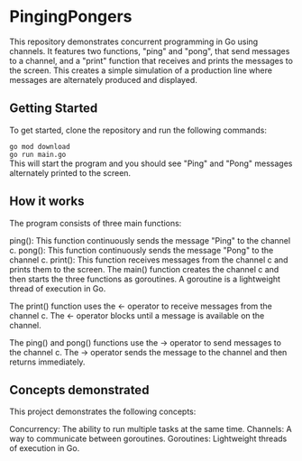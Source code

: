 # PingingPongers

This repository demonstrates concurrent programming in Go using channels. It features two functions, "ping" and "pong", that send messages to a channel, and a "print" function that receives and prints the messages to the screen. This creates a simple simulation of a production line where messages are alternately produced and displayed.

## Getting Started

To get started, clone the repository and run the following commands:

```go mod download```
<br>
```go run main.go```
<br>
This will start the program and you should see "Ping" and "Pong" messages alternately printed to the screen.

## How it works

The program consists of three main functions:

ping(): This function continuously sends the message "Ping" to the channel c.
pong(): This function continuously sends the message "Pong" to the channel c.
print(): This function receives messages from the channel c and prints them to the screen.
The main() function creates the channel c and then starts the three functions as goroutines. A goroutine is a lightweight thread of execution in Go.

The print() function uses the <- operator to receive messages from the channel c. The <- operator blocks until a message is available on the channel.

The ping() and pong() functions use the -> operator to send messages to the channel c. The -> operator sends the message to the channel and then returns immediately.

## Concepts demonstrated

This project demonstrates the following concepts:

Concurrency: The ability to run multiple tasks at the same time.
Channels: A way to communicate between goroutines.
Goroutines: Lightweight threads of execution in Go.
